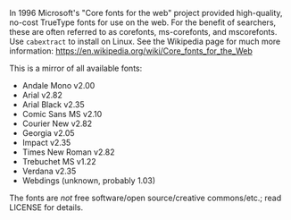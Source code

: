 In 1996 Microsoft's "Core fonts for the web" project provided high-quality,
no-cost TrueType fonts for use on the web. For the benefit of searchers, these
are often referred to as corefonts, ms-corefonts, and mscorefonts. Use
`cabextract` to install on Linux. See the Wikipedia page for much more
information: https://en.wikipedia.org/wiki/Core_fonts_for_the_Web

This is a mirror of all available fonts:

* Andale Mono v2.00
* Arial v2.82
* Arial Black v2.35
* Comic Sans MS v2.10
* Courier New v2.82
* Georgia v2.05
* Impact v2.35
* Times New Roman v2.82
* Trebuchet MS v1.22
* Verdana v2.35
* Webdings (unknown, probably 1.03)

The fonts are *not* free software/open source/creative commons/etc.; read
LICENSE for details.